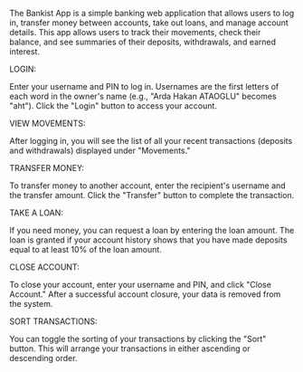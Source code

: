 The Bankist App is a simple banking web application that allows users to log in, transfer money between accounts, take out loans, and manage account details. This app allows users to track their movements, check their balance, and see summaries of their deposits, withdrawals, and earned interest.

LOGIN:

Enter your username and PIN to log in. Usernames are the first letters of each word in the owner's name (e.g., "Arda Hakan ATAOGLU" becomes "aht").
Click the "Login" button to access your account.

VIEW MOVEMENTS:

After logging in, you will see the list of all your recent transactions (deposits and withdrawals) displayed under "Movements."

TRANSFER MONEY:

To transfer money to another account, enter the recipient's username and the transfer amount. Click the "Transfer" button to complete the transaction.

TAKE A LOAN:

If you need money, you can request a loan by entering the loan amount. The loan is granted if your account history shows that you have made deposits equal to at least 10% of the loan amount.

CLOSE ACCOUNT:

To close your account, enter your username and PIN, and click "Close Account." After a successful account closure, your data is removed from the system.

SORT TRANSACTIONS:

You can toggle the sorting of your transactions by clicking the "Sort" button. This will arrange your transactions in either ascending or descending order.
